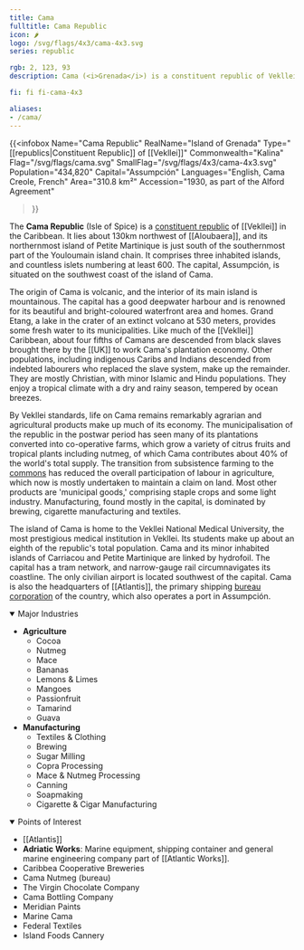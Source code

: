 ```yaml
---
title: Cama
fulltitle: Cama Republic
icon: 🌶️
logo: /svg/flags/4x3/cama-4x3.svg
series: republic

rgb: 2, 123, 93
description: Cama (<i>Grenada</i>) is a constituent republic of Vekllei located in the Lesser Antilles of the Caribbean Sea.

fi: fi fi-cama-4x3

aliases:
- /cama/
---
```

{{<infobox
	 Name="Cama Republic"
	 RealName="Island of Grenada"
	 Type="[[republics|Constituent Republic]] of [[Vekllei]]"
	 Commonwealth="Kalina"
	 Flag="/svg/flags/cama.svg"
	 SmallFlag="/svg/flags/4x3/cama-4x3.svg"
	 Population="434,820"
	 Capital="Assumpción"
	 Languages="English, Cama Creole, French"
	 Area="310.8 km²"
	 Accession="1930, as part of the Alford Agreement"
 >}}

The <span class="fi fi-cama-4x3"></span> **Cama Republic** (Isle of Spice) is a [constituent republic](/republics/) of [[Vekllei]] in the Caribbean. It lies about 130km northwest of [[Aloubaera]], and its northernmost island of Petite Martinique is just south of the southernmost part of the Youloumain island chain. It comprises three inhabited islands, and countless islets numbering at least 600. The capital, Assumpción, is situated on the southwest coast of the island of Cama.

The origin of Cama is volcanic, and the interior of its main island is mountainous. The capital has a good deepwater harbour and is renowned for its beautiful and bright-coloured waterfront area and homes. Grand Etang, a lake in the crater of an extinct volcano at 530 meters, provides some fresh water to its municipalities. Like much of the [[Vekllei]] Caribbean, about four fifths of Camans are descended from black slaves brought there by the [[UK]] to work Cama's plantation economy. Other populations, including indigenous Caribs and Indians descended from indebted labourers who replaced the slave system, make up the remainder. They are mostly Christian, with minor Islamic and Hindu populations. They enjoy a tropical climate with a dry and rainy season, tempered by ocean breezes.

By Vekllei standards, life on Cama remains remarkably agrarian and agricultural products make up much of its economy. The municipalisation of the republic in the postwar period has seen many of its plantations converted into co-operative farms, which grow a variety of citrus fruits and tropical plants including nutmeg, of which Cama contributes about 40% of the world's total supply. The transition from subsistence farming to the [commons](/social-economy/) has reduced the overall participation of labour in agriculture, which now is mostly undertaken to maintain a claim on land. Most other products are 'municipal goods,' comprising staple crops and some light industry. Manufacturing, found mostly in the capital, is dominated by brewing, cigarette manufacturing and textiles.

The island of Cama is home to the Vekllei National Medical University, the most prestigious medical institution in Vekllei. Its students make up about an eighth of the republic's total population. Cama and its minor inhabited islands of Carriacou and Petite Martinique are linked by hydrofoil. The capital has a tram network, and narrow-gauge rail circumnavigates its coastline. The only civilian airport is located southwest of the capital. Cama is also the headquarters of [[Atlantis]], the primary shipping [bureau corporation](/bureaus/) of the country, which also operates a port in Assumpción.

<details open>
  <summary>Major Industries</summary>

* **Agriculture**
	* Cocoa
	* Nutmeg
	* Mace
	* Bananas
	* Lemons & Limes
	* Mangoes
	* Passionfruit
	* Tamarind
	* Guava
* **Manufacturing**
	* Textiles & Clothing
	* Brewing
	* Sugar Milling
	* Copra Processing
	* Mace & Nutmeg Processing
	* Canning
	* Soapmaking
	* Cigarette & Cigar Manufacturing
</details>

<details open>
  <summary>Points of Interest</summary>

* [[Atlantis]]
* **Adriatic Works**: Marine equipment, shipping container and general marine engineering company part of [[Atlantic Works]].
* Caribbea Cooperative Breweries
* Cama Nutmeg (bureau)
* The Virgin Chocolate Company
* Cama Bottling Company
* Meridian Paints
* Marine Cama
* Federal Textiles
* Island Foods Cannery
</details>

